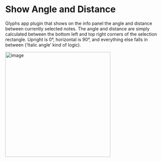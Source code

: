 # Show Angle and Distance
Glyphs app plugin that shows on the info panel the angle and distance between currently selected notes.
The angle and distance are simply calculated between the bottom left and top right corners of the selection rectangle. Upright is 0°, horizontal is 90°, and everything else falls in between (‘Italic angle’ kind of logic).

<img width="332" alt="image" src="https://github.com/slobzheninov/ShowAngle/assets/60325634/e8ef927b-efe2-4774-a1b9-4bd707b16070">

